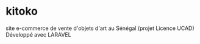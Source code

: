 # kitoko
site e-commerce de vente d'objets d'art au Sénégal (projet Licence UCAD)
Développé avec LARAVEL

